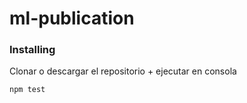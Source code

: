 # ml-publication 

### Installing

Clonar o descargar el repositorio + ejecutar en consola

```
npm test
```
